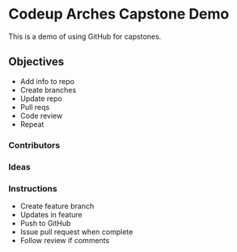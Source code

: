 # Codeup Arches Capstone Demo

This is a demo of using GitHub for capstones.

## Objectives

- Add info to repo
- Create branches
- Update repo
- Pull reqs
- Code review
- Repeat

### Contributors

### Ideas

### Instructions

- Create feature branch
- Updates in feature
- Push to GitHub
- Issue pull request when complete
- Follow review if comments